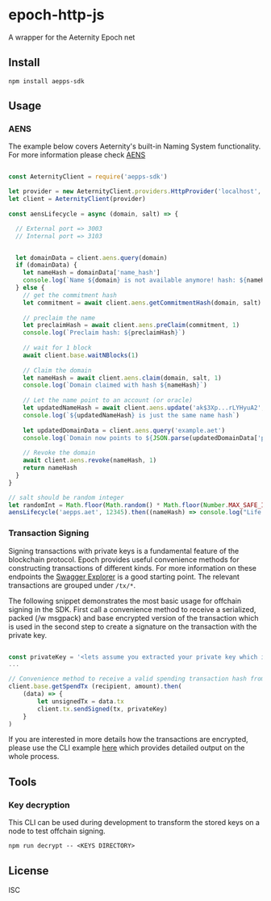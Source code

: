 # epoch-http-js

A wrapper for the Aeternity Epoch net

## Install

```
npm install aepps-sdk
```

## Usage 

### AENS

The example below covers Aeternity's built-in Naming System functionality. For more information please check [AENS](https://github.com/aeternity/protocol/blob/master/AENS.md)

```javascript

const AeternityClient = require('aepps-sdk')

let provider = new AeternityClient.providers.HttpProvider('localhost', 3003, {internalPort: 3103, secured: false)
let client = AeternityClient(provider)
  
const aensLifecycle = async (domain, salt) => {

  // External port => 3003
  // Internal port => 3103


  let domainData = client.aens.query(domain)
  if (domainData) {
    let nameHash = domainData['name_hash']
    console.log(`Name ${domain} is not available anymore! hash: ${nameHash}`)
  } else {
    // get the commitment hash
    let commitment = await client.aens.getCommitmentHash(domain, salt)
    
    // preclaim the name
    let preclaimHash = await client.aens.preClaim(commitment, 1)
    console.log(`Preclaim hash: ${preclaimHash}`)
    
    // wait for 1 block
    await client.base.waitNBlocks(1)
    
    // Claim the domain
    let nameHash = await client.aens.claim(domain, salt, 1)
    console.log(`Domain claimed with hash ${nameHash}`)
    
    // Let the name point to an account (or oracle)
    let updatedNameHash = await client.aens.update('ak$3Xp...rLYHyuA2', nameHash)
    console.log(`${updatedNameHash} is just the same name hash`)
    
    let updatedDomainData = client.aens.query('example.aet')
    console.log(`Domain now points to ${JSON.parse(updatedDomainData['pointer'])['account_key']}`)
    
    // Revoke the domain
    await client.aens.revoke(nameHash, 1)
    return nameHash
  }
}

// salt should be random integer
let randomInt = Math.floor(Math.random() * Math.floor(Number.MAX_SAFE_INTEGER))
aensLifecycle('aepps.aet', 12345).then((nameHash) => console.log("Life and death of 'aepps.aet'"))

```

### Transaction Signing

Signing transactions with private keys is a fundamental feature of the blockchain protocol. Epoch provides useful convenience methods for constructing transactions of different kinds. For more information on these endpoints the [Swagger Explorer](https://aeternity.github.io/epoch-api-docs/?config=https://raw.githubusercontent.com/aeternity/epoch/master/apps/aehttp/priv/swagger.json) is a good starting point. The relevant transactions are grouped under `/tx/*`.

The following snippet demonstrates the most basic usage for offchain signing in the SDK. First call a convenience method to receive a serialized, packed (/w msgpack) and base encrypted version of the transaction which is used in the second step to create a signature on the transaction with the private key.

```javascript

const privateKey = '<lets assume you extracted your private key which is store here as a hex>'
...

// Convenience method to receive a valid spending transaction hash from the server
client.base.getSpendTx (recipient, amount).then(
    (data) => {
        let unsignedTx = data.tx
        client.tx.sendSigned(tx, privateKey)
    }
)

```

If you are interested in more details how the transactions are encrypted, please use the CLI example [here](https://github.com/aeternity/aepp-sdk-js/blob/develop/examples/signing.js) which provides detailed output on the whole process.

## Tools

### Key decryption

This CLI can be used during development to transform the stored keys on a node
to test offchain signing.

```
npm run decrypt -- <KEYS DIRECTORY>
```

## License

ISC
